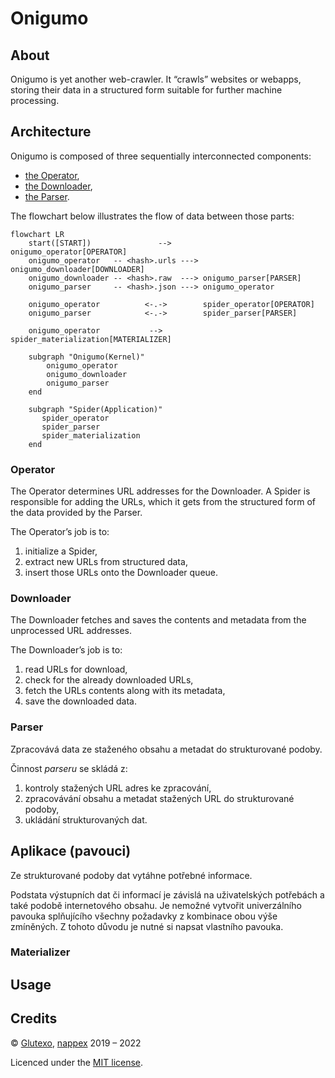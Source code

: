# Onigumo #

## About ##

Onigumo is yet another web-crawler. It “crawls” websites or webapps, storing their data in a structured form suitable for further machine processing.

## Architecture ##

Onigumo is composed of three sequentially interconnected components:

* [the Operator](#operator),
* [the Downloader](#downloader),
* [the Parser](#parser).

The flowchart below illustrates the flow of data between those parts:

```mermaid
flowchart LR
    start([START])               -->         onigumo_operator[OPERATOR]
    onigumo_operator   -- <hash>.urls ---> onigumo_downloader[DOWNLOADER]
    onigumo_downloader -- <hash>.raw  ---> onigumo_parser[PARSER]
    onigumo_parser     -- <hash>.json ---> onigumo_operator
	
	onigumo_operator          <-.->        spider_operator[OPERATOR]
	onigumo_parser            <-.->        spider_parser[PARSER]

    onigumo_operator           -->         spider_materialization[MATERIALIZER]
	
	subgraph "Onigumo(Kernel)"
	    onigumo_operator
		onigumo_downloader
		onigumo_parser
	end

    subgraph "Spider(Application)"
       spider_operator
       spider_parser
       spider_materialization
    end
```

### Operator ###

The Operator determines URL addresses for the Downloader. A Spider is responsible for adding the URLs, which it gets from the structured form of the data provided by the Parser.

The Operator’s job is to:

1. initialize a Spider,
2. extract new URLs from structured data,
3. insert those URLs onto the Downloader queue.

### Downloader ###

The Downloader fetches and saves the contents and metadata from the unprocessed URL addresses.

The Downloader’s job is to:

1. read URLs for download,
2. check for the already downloaded URLs,
3. fetch the URLs contents along with its metadata,
4. save the downloaded data.

### Parser ###

Zpracovává data ze staženého obsahu a metadat do strukturované podoby.

Činnost _parseru_ se skládá z:

1. kontroly stažených URL adres ke zpracování,
2. zpracovávání obsahu a metadat stažených URL do strukturované podoby,
3. ukládání strukturovaných dat.

## Aplikace (pavouci) ##

Ze strukturované podoby dat vytáhne potřebné informace.

Podstata výstupních dat či informací je závislá na uživatelských potřebách a také podobě internetového obsahu. Je nemožné vytvořit univerzálního pavouka splňujícího všechny požadavky z kombinace obou výše zmíněných. Z tohoto důvodu je nutné si napsat vlastního pavouka.

### Materializer ###

## Usage ##

## Credits ##

© [Glutexo](https://github.com/Glutexo), [nappex](https://github.com/nappex) 2019 – 2022

Licenced under the [MIT license](LICENSE.txt).
